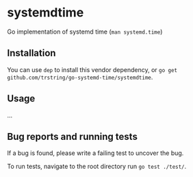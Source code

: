 # systemdtime

Go implementation of systemd time (`man systemd.time`)

## Installation

You can use `dep` to install this vendor dependency, or `go get github.com/trstring/go-systemd-time/systemdtime`.

## Usage

...

## Bug reports and running tests

If a bug is found, please write a failing test to uncover the bug.

To run tests, navigate to the root directory run `go test ./test/`.
